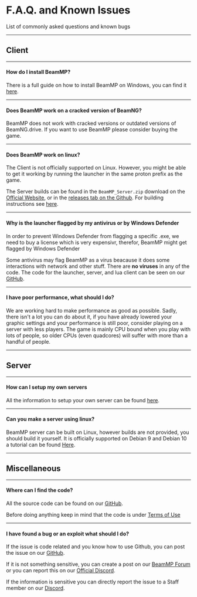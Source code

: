 # F.A.Q. and Known Issues
List of commonly asked questions and known bugs

---
## **Client**

---
#### **How do I install BeamMP?**

There is a full guide on how to install BeamMP on Windows, you can find it [here](/en/installation).

---
#### **Does BeamMP work on a cracked version of BeamNG?**

BeamMP does not work with cracked versions or outdated versions of BeamNG.drive. If you want to use BeamMP please consider buying the game.

---
#### **Does BeamMP work on linux?**

The Client is not officially  supported on Linux. However, you might be able to get it working by running the launcher in the same proton prefix as the game.

The Server builds can be found in the `BeamMP_Server.zip` download on the [Official Website](https://beammp.com/), or in the [releases tab on the Github](https://github.com/BeamMP/BeamMP-Server/releases). For building instructions see [here](https://github.com/BeamMP/BeamMP-Server/releases).

---
#### **Why is the launcher flagged by my antivirus or by Windows Defender**

In order to prevent Windows Defender from flagging a specific .exe, we need to buy a license which is very expensivr, therefor, BeamMP might get flagged by Windows Defender

Some antivirus may flag BeamMP as a virus  beacause it does some interactions with network and other stuff. There are **no viruses** in any of the code. The code for the launcher, server, and lua client can be seen on our [GitHub](https://github.com/BeamMP/BeamMP-Server/releases).

---
#### **I have poor performance, what should I do?**

We are working hard to make performance as good as possible. Sadly, there isn't a lot you can do about it, if you have already lowered your graphic settings and your performance is still poor, consider playing on a server with less players. The game is mainly CPU bound when you play with lots of people, so older CPUs (even quadcores) will suffer with more than a handful of people.

---
## **Server**

---
#### **How can I setup my own servers**

All the information to setup your own server can be found [here](/en/create-server).

---
#### **Can you make a server using linux?**

BeamMP server can be built on Linux, however builds are not provided, you should build it yourself. It is officially supported on Debian 9 and Debian 10 a tutorial can be found [Here](https://github.com/BeamMP/BeamMP-Server/releases).

---
## **Miscellaneous**

---
#### **Where can I find the code?**

All the source code can be found on our [GitHub](https://github.com/BeamMP).

Before doing anything keep in mind that the code is under [Terms of Use](https://forum.beammp.com/t/terms-of-use-v1-0/43) 

---
#### **I have found a bug or an exploit what should I do?**

If the issue is code related and you know how to use Github, you can post the issue on our [GitHub](https://github.com/BeamMP).

If it is not something sensitive, you can create a post on our [BeamMP Forum](https://forum.beammp.com) or you can report this on our [Official Discord](https://discord.gg/beammp).

If the information is sensitive you can directly report the issue to a Staff member on our [Discord](https://discord.gg/beammp).







